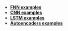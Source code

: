   - [**FNN examples**](examples/fnn/fnn-examples.md)
  - [**CNN examples**](examples/cnn/cnn-examples.md)
  - [**LSTM examples**](examples/lstm/lstm-examples.md)
  - [**Autoencoders examples**](examples/ae/autoencoder-examples.md)
